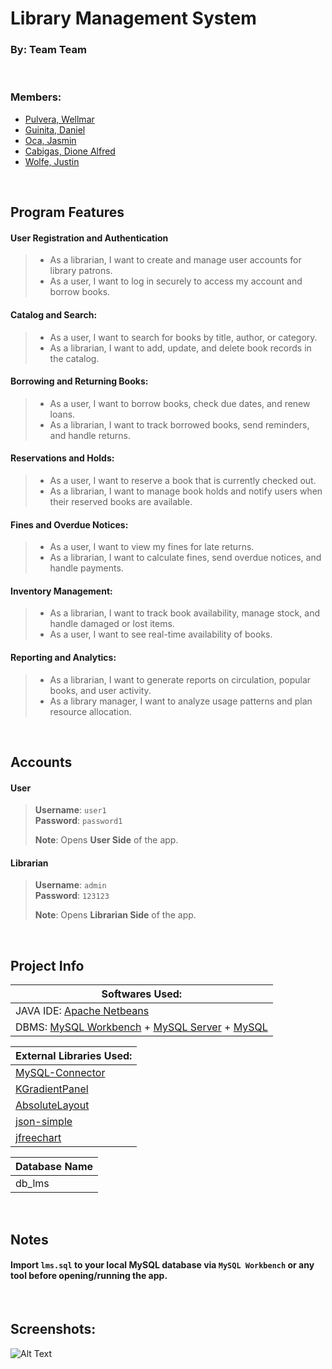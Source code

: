 <h1 align="left">Library Management System </h1>
<h3 align="left">By: <b>Team Team</b></h3>

<br>

<h3 align="left">Members:</h3>


 - [Pulvera, Wellmar](https://github.com/wellmarpulvera) <br>
 - [Guinita, Daniel](https://github.com/daniel=guinita) <br>
 - [Oca, Jasmin](https://github.com/jasminoca) <br>
 - [Cabigas, Dione Alfred](https://github.com/DioneCabigas) <br>
 - [Wolfe, Justin](https://github.com/???) <br>
 

<br>

## Program Features
#### User Registration and Authentication 	
 > - As a librarian, I want to create and manage user accounts for library patrons.
 > - As a user, I want to log in securely to access my account and borrow books.
#### Catalog and Search: 	
 > - As a user, I want to search for books by title, author, or category.
 > - As a librarian, I want to add, update, and delete book records in the catalog.
#### Borrowing and Returning Books: 	
 > - As a user, I want to borrow books, check due dates, and renew loans.
 > - As a librarian, I want to track borrowed books, send reminders, and handle returns.
#### Reservations and Holds: 	
 > - As a user, I want to reserve a book that is currently checked out.
 > - As a librarian, I want to manage book holds and notify users when their reserved books are available.
#### Fines and Overdue Notices: 	
 > - As a user, I want to view my fines for late returns.
 > - As a librarian, I want to calculate fines, send overdue notices, and handle payments.
#### Inventory Management: 	
 > - As a librarian, I want to track book availability, manage stock, and handle damaged or lost items.
 > - As a user, I want to see real-time availability of books.
#### Reporting and Analytics: 
 > - As a librarian, I want to generate reports on circulation, popular books, and user activity.
 > - As a library manager, I want to analyze usage patterns and plan resource allocation.

<br> 

## Accounts

#### User 
> **Username**: `user1` <br>
> **Password**: `password1`
>
> **Note**: Opens **User Side** of the app.

#### Librarian
> **Username**: `admin` <br>
> **Password**: `123123`
>
> **Note**: Opens **Librarian Side** of the app.

<br>

## Project Info

| Softwares Used: |
| ------ |
| JAVA IDE: [Apache Netbeans](https://netbeans.apache.org/front/main/) |
| DBMS: [MySQL Workbench](https://docs.oracle.com/javase/8/docs/technotes/guides/jdbc/) + [MySQL Server](https://dev.mysql.com/downloads/mysql/) + [MySQL](https://www.mysql.com/)

| External Libraries Used: |
| ------ |
| [MySQL-Connector](https://dev.mysql.com/downloads/connector/j/) |
| [KGradientPanel](https://github.com/k33ptoo/KGradientPanel) |
| [AbsoluteLayout](https://vaadin.com/docs/v8/framework/layout/layout-absolutelayout#:~:text=AbsoluteLayout%20allows%20placing%20components%20in%20arbitrary%20positions%20in,relative%20to%20an%20edge%20of%20the%20layout%20area.) |
| [json-simple](https://cliftonlabs.github.io/json-simple/) |
| [jfreechart](https://jfree.org/jfreechart/) |

| Database Name |
| ------ |
| db_lms |

<br>

## Notes
#### Import `lms.sql` to your local **MySQL** database via `MySQL Workbench` or any tool before opening/running the app.

<br>

## Screenshots:

![Alt Text](https://i.imgur.com/a/5nxUlrb "Screenshots")

